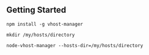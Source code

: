 ## Getting Started

```
npm install -g vhost-manager

mkdir /my/hosts/directory

node-vhost-manager --hosts-dir=/my/hosts/directory
```
